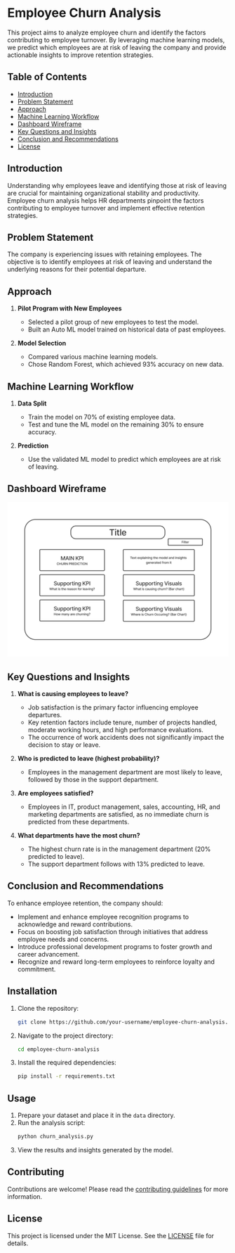 # Employee Churn Analysis

This project aims to analyze employee churn and identify the factors contributing to employee turnover. By leveraging machine learning models, we predict which employees are at risk of leaving the company and provide actionable insights to improve retention strategies.

## Table of Contents

- [Introduction](#introduction)
- [Problem Statement](#problem-statement)
- [Approach](#approach)
- [Machine Learning Workflow](#machine-learning-workflow)
- [Dashboard Wireframe](#dashboard-wireframe)
- [Key Questions and Insights](#key-questions-and-insights)
- [Conclusion and Recommendations](#conclusion-and-recommendations)
- [License](#license)

## Introduction

Understanding why employees leave and identifying those at risk of leaving are crucial for maintaining organizational stability and productivity. Employee churn analysis helps HR departments pinpoint the factors contributing to employee turnover and implement effective retention strategies.

## Problem Statement

The company is experiencing issues with retaining employees. The objective is to identify employees at risk of leaving and understand the underlying reasons for their potential departure.

## Approach

1. **Pilot Program with New Employees**
   - Selected a pilot group of new employees to test the model.
   - Built an Auto ML model trained on historical data of past employees.

2. **Model Selection**
   - Compared various machine learning models.
   - Chose Random Forest, which achieved 93% accuracy on new data.

## Machine Learning Workflow

1. **Data Split**
   - Train the model on 70% of existing employee data.
   - Test and tune the ML model on the remaining 30% to ensure accuracy.

2. **Prediction**
   - Use the validated ML model to predict which employees are at risk of leaving.
  
## Dashboard Wireframe
<img src="workflow.jpg"/>

## Key Questions and Insights

1. **What is causing employees to leave?**
   - Job satisfaction is the primary factor influencing employee departures.
   - Key retention factors include tenure, number of projects handled, moderate working hours, and high performance evaluations.
   - The occurrence of work accidents does not significantly impact the decision to stay or leave.

2. **Who is predicted to leave (highest probability)?**
   - Employees in the management department are most likely to leave, followed by those in the support department.

3. **Are employees satisfied?**
   - Employees in IT, product management, sales, accounting, HR, and marketing departments are satisfied, as no immediate churn is predicted from these departments.

4. **What departments have the most churn?**
   - The highest churn rate is in the management department (20% predicted to leave).
   - The support department follows with 13% predicted to leave.

## Conclusion and Recommendations

To enhance employee retention, the company should:
- Implement and enhance employee recognition programs to acknowledge and reward contributions.
- Focus on boosting job satisfaction through initiatives that address employee needs and concerns.
- Introduce professional development programs to foster growth and career advancement.
- Recognize and reward long-term employees to reinforce loyalty and commitment.

## Installation

1. Clone the repository:
   ```bash
   git clone https://github.com/your-username/employee-churn-analysis.git
   ```
2. Navigate to the project directory:
   ```bash
   cd employee-churn-analysis
   ```
3. Install the required dependencies:
   ```bash
   pip install -r requirements.txt
   ```

## Usage

1. Prepare your dataset and place it in the `data` directory.
2. Run the analysis script:
   ```bash
   python churn_analysis.py
   ```
3. View the results and insights generated by the model.

## Contributing

Contributions are welcome! Please read the [contributing guidelines](CONTRIBUTING.md) for more information.

## License

This project is licensed under the MIT License. See the [LICENSE](LICENSE) file for details.
